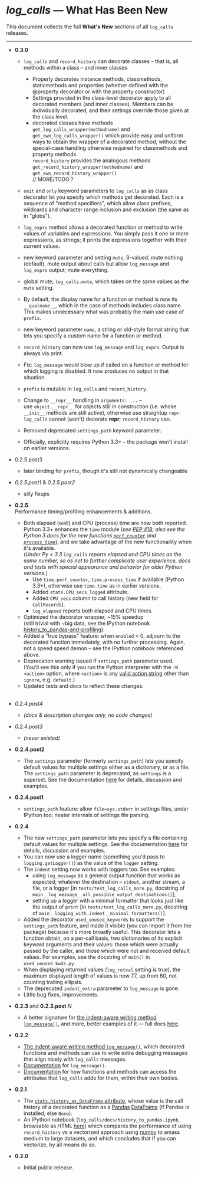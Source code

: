 # *log_calls* — What Has Been New

This document collects the full **What's New** sections of all `log_calls` releases.

---

* **0.3.0**</br>
	* `log_calls` and `record_history` can decorate classes	– that is, all methods within a class – and inner classes</br>
		* Properly decorates instance methods, classmethods, staticmethods and properties (whether defined with the @property decorator or with the property constructor)
		* Settings provided in the class-level decorator apply to all decorated members (and inner classes). Members can be individually decorated, and their settings override those given at the class level.
		* decorated classes have methods `get_log_calls_wrapper(methodname)` and `get_own_log_calls_wrapper()` which provide easy and uniform ways to obtain the wrapper of a decorated method, without the special-case handling otherwise required for classmethods and property methods.</br>
`record_history` provides the analogous methods `get_record_history_wrapper(methodname)` and `get_own_record_history_wrapper()`
	</br>// MORE/TODO ?
	* `omit` and `only` keyword parameters to `log_calls` as as class decorator let you specify which methods get decorated. Each is a sequence of "method specifiers", which allow class prefixes, wildcards and character range inclusion and exclusion (the same as in "globs").</br>
	
	* `log_exprs` method allows a decorated function or method to write values of variables and expressions. You simply pass it one or more expressions, as strings; it prints the expressions together with their current values.</br>
	
	* new keyword parameter and setting `mute`, 3-valued: mute nothing (default), mute output about calls but allow `log_message` and `log_exprs` output; mute everything.
	* global mute, `log_calls.mute`, which takes on the same values as  the `mute` setting.</br>

	* By default, the display name for a function or method is now its `__qualname__`, which in the case of methods includes class name. This makes unnecessary what was probably the main use case of `prefix`.
	* new keyword parameter `name`, a string or old-style format string that lets you specify a custom name for a function or method.
	
	* `record_history` can now use `log_message` and `log_exprs`. Output is always via print.

    * Fix: `log_message` would blow up if called on a function or method for which logging is disabled. It now produces no output in that situation.
	* `prefix` is mutable in `log_calls` and `record_history`.</br>
	
	* Change to `__repr__` handling in `arguments: ...` –<br>
use `object.__repr__` for objects still in construction (i.e. whose `__init__` methods are still active), otherwise use straightup `repr`.
`log_calls` cannot (won't) decorate __repr__; `record_history` can.</br>
	* Removed deprecated `settings_path` keyword parameter.</br>
    * Officially, explicitly requires Python 3.3+ – the package won't install on earlier versions.</br>

* 0.2.5.post3
    * later binding for `prefix`, though it's still not dynamically changeable
* *0.2.5.post1* & *0.2.5.post2*
    * silly fixups
* **0.2.5**</br>
Performance timing/profiling enhancements & additions.</br>
    * Both elapsed (wall) and CPU (process) time are now both reported.</br>
    Python 3.3+ enhances the `time` module (*see [PEP 418](https://www.python.org/dev/peps/pep-0418/); also see the Python 3 docs for the new functions [`perf_counter`](https://docs.python.org/3/library/time.html?highlight=time#time.perf_counter) and [`process_time`](https://docs.python.org/3/library/time.html?highlight=time#time.process_time)*), and we take advantage of the new functionaility when it's available.</br> (*Under Py < 3.3 `log_calls` reports elapsed and CPU times as the same number, so as not to further complicate user experience, docs and tests with special appearance and behavior for older Python versions.*)</br>
        * Use `time.perf_counter`, `time.process_time` if available (Python 3.3+), otherwise use `time.time` as in earlier versions.</br>
        * Added `stats.CPU_secs_logged` attribute.
        * Added `CPU_secs` column to call history (new field for `CallRecord`s).
        * `log_elapsed` reports both elapsed and CPU times.
    * Optimized the decorator wrapper, ~15% speedup</br> (still trivial with ~big data, see the IPython notebook [history_to_pandas-and-profiling](http://www.pythonhosted.org/log_calls/history_to_pandas-and-profiling.html)).
    * Added a "true bypass" feature: when `enabled` < 0, adjourn to the decorated function immedately, with no further processing. Again, not a speed speed demon – see the IPython notebook referenced above.
    * Deprecation warning issued if `settings_path` parameter used.</br> (You'll see this only if you run the Python interpreter with the `-W <action>` option, where `<action>` is any [valid action string](https://docs.python.org/3/using/cmdline.html#cmdoption-W) other than `ignore`, e.g. `default`.)
    * Updated tests and docs to reflect these changes.
</br></br>
* *0.2.4.post4*
    * *(docs & description changes only, no code changes)*    
* *0.2.4.post3*
    * *(never existed)*    
* **0.2.4.post2**
    * The `settings` parameter (formerly `settings_path`) lets you specify default values for multiple settings either as a dictionary, or as a file. The `settings_path` parameter is deprecated, as `settings` is a superset. See the documentation [here](http://www.pythonhosted.org/log_calls#settings-parameter) for details, discussion and examples.

* **0.2.4.post1**
    * `settings_path` feature: allow `file=sys.stderr` in settings files, under IPython too; neater internals of settings file parsing.
* **0.2.4**
    * The new `settings_path` parameter lets you specify a file containing default values for multiple settings. See the documentation [here](http://www.pythonhosted.org/log_calls#settings-parameter) for details, discussion and examples.
    * You can now use a logger name (something you'd pass to `logging.getLogger()`) as the value of the `logger` setting.
    * The `indent` setting now works with loggers too. See examples:
        * using `log_message` as a general output function that works as expected, whatever the destination – `stdout`, another stream, a file, or a logger [in `tests/test_log_calls_more.py`, docstring of `main__log_message__all_possible_output_destinations()`];
        * setting up a logger with a minimal formatter that looks just like the output of `print` [in `tests/test_log_calls_more.py`, docstring of  `main__logging_with_indent__minimal_formatters()`].
    * Added the decorator `used_unused_keywords` to support the `settings_path` feature, and made it visible (you can import it from the package) because it's more broadly useful. This decorator lets a function obtain, on a per-call basis, two dictionaries of its explicit keyword arguments and their values: those which were actually passed by the caller, and those which were not and received default values. For examples, see the docstring of `main()` in `used_unused_kwds.py`.
    * When displaying returned values (`log_retval` setting is true), the maximum displayed length of values is now 77, up from 60, not counting trailing ellipsis.
    * The deprecated `indent_extra` parameter to `log_message` is gone.
    * Little bug fixes, improvements.
    
* **0.2.3** and **0.2.3.post** *N*
    * A better signature for [the indent-aware writing method `log_message()`](#log_message), and more, better examples of it — full docs [here](http://www.pythonhosted.org/log_calls#log_message).

* **0.2.2** 
    * [The indent-aware writing method `log_message()`](#log_message), which decorated functions and methods can use to write extra debugging messages that align nicely with `log_calls` messages.
    * [Documentation](http://www.pythonhosted.org/log_calls#log_message) for `log_message()`.
    * [Documentation](http://www.pythonhosted.org/log_calls#accessing-own-attrs) for how functions and methods can access the attributes that `log_calls` adds for them, within their own bodies.
* **0.2.1**
    * The [`stats.history_as_DataFrame` attribute](http://www.pythonhosted.org/log_calls/record_history.html#stats.history_as_DataFrame), whose value is the call history of a decorated function as a [Pandas](http://pandas.pydata.org) [DataFrame](http://pandas.pydata.org/pandas-docs/stable/dsintro.html#dataframe) (if Pandas is installed; else `None`).
    * An IPython notebook (`log_calls/docs/history_to_pandas.ipynb`, browsable as HTML [here](http://www.pythonhosted.org/log_calls/history_to_pandas.html)) which compares the performance of using `record_history` *vs* a vectorized approach using [numpy](http://www.numpy.org/) to amass medium to large datasets, and which concludes that if you can vectorize, by all means do so.
* **0.2.0**
    * Initial public release.
    
